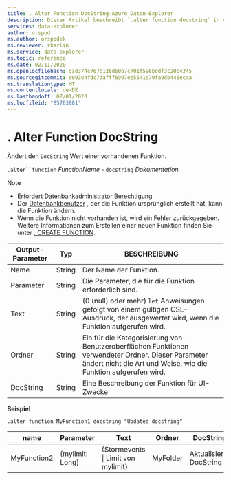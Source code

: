 ```yaml
---
title: . Alter Function DocString-Azure Daten-Explorer
description: Dieser Artikel beschreibt `.alter function docstring` in Azure Daten-Explorer.
services: data-explorer
author: orspod
ms.author: orspodek
ms.reviewer: rkarlin
ms.service: data-explorer
ms.topic: reference
ms.date: 02/11/2020
ms.openlocfilehash: cad374c767b126d60b7c701f596bddf3c20c4345
ms.sourcegitcommit: e093e4fdc7dafff6997ee5541e79fa9db446ecaa
ms.translationtype: MT
ms.contentlocale: de-DE
ms.lasthandoff: 07/01/2020
ms.locfileid: "85763881"
---
```

# <a name="alter-function-docstring"></a>. Alter Function DocString

Ändert den `DocString` Wert einer vorhandenen Funktion.

`.alter``function` *FunctionName* - `docstring` *Dokumentation*

> [!NOTE]
> * Erfordert [Datenbankadministrator Berechtigung](../management/access-control/role-based-authorization.md)
> * Der [Datenbankbenutzer](../management/access-control/role-based-authorization.md) , der die Funktion ursprünglich erstellt hat, kann die Funktion ändern.
> * Wenn die Funktion nicht vorhanden ist, wird ein Fehler zurückgegeben. Weitere Informationen zum Erstellen einer neuen Funktion finden Sie unter [. CREATE FUNCTION](create-function.md).

|Output-Parameter |Typ |BESCHREIBUNG
|---|---|--- 
|Name  |String |Der Name der Funktion.
|Parameter  |String |Die Parameter, die für die Funktion erforderlich sind.
|Text  |String |(0 (null) oder mehr) `let` Anweisungen gefolgt von einem gültigen CSL-Ausdruck, der ausgewertet wird, wenn die Funktion aufgerufen wird.
|Ordner|String|Ein für die Kategorisierung von Benutzeroberflächen Funktionen verwendeter Ordner. Dieser Parameter ändert nicht die Art und Weise, wie die Funktion aufgerufen wird.
|DocString|String|Eine Beschreibung der Funktion für UI-Zwecke

**Beispiel** 

```kusto
.alter function MyFunction1 docstring "Updated docstring"
```
    
|name |Parameter |Text|Ordner|DocString
|---|---|---|---|---
|MyFunction2 |(mylimit: Long)| {Stormevents &#124; Limit von mylimit}|MyFolder|Aktualisierte DocString|
